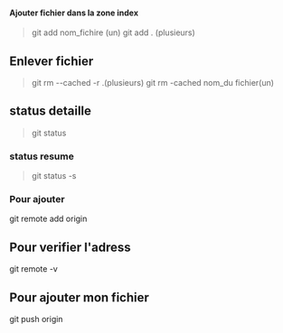 <!-- AJOUTER -->

#### Ajouter fichier dans la zone index
> git add nom_fichire (un)
> git add . (plusieurs)

## Enlever  fichier 
> git rm --cached -r .(plusieurs)
> git rm -cached nom_du fichier(un)

<!-- STATUS -->
## status detaille
>git status

### status resume
> git status -s

<!-- IGNORE -->

<!-- Pour connect un fichier local vers un fichier distant  -->
### Pour ajouter
git remote add origin <le lien du fichier distant>

## Pour verifier l'adress
git remote -v

## Pour ajouter mon fichier 
git push origin




